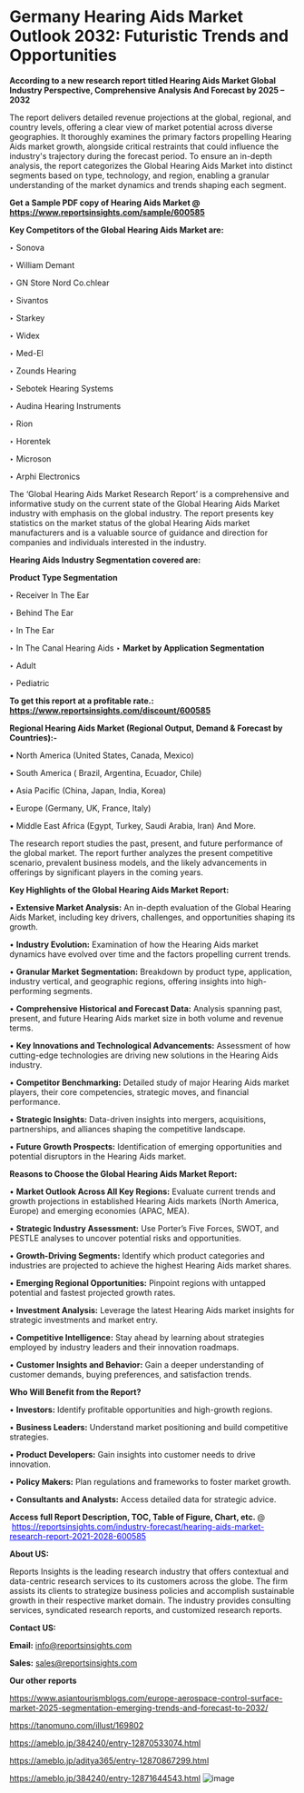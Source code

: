 # Germany Hearing Aids Market Outlook 2032: Futuristic Trends and Opportunities

<strong>According to a new research report titled Hearing Aids Market Global Industry Perspective, Comprehensive Analysis And Forecast by 2025 – 2032</strong>

The report delivers detailed revenue projections at the global, regional, and country levels, offering a clear view of market potential across diverse geographies. It thoroughly examines the primary factors propelling Hearing Aids market growth, alongside critical restraints that could influence the industry's trajectory during the forecast period. To ensure an in-depth analysis, the report categorizes the Global Hearing Aids Market into distinct segments based on type, technology, and region, enabling a granular understanding of the market dynamics and trends shaping each segment.

<strong>Get a Sample PDF copy of Hearing Aids Market </strong><strong>@<a href=https://www.reportsinsights.com/sample/600585 style=color:#0000ff;> https://www.reportsinsights.com/sample/600585</a></strong></font>

<strong>Key Competitors of the Global Hearing Aids Market are:</strong>

‣ Sonova

‣ William Demant

‣ GN Store Nord
 Co.chlear

‣ Sivantos

‣ Starkey

‣ Widex

‣ Med-El

‣ Zounds Hearing

‣ Sebotek Hearing Systems

‣ Audina Hearing Instruments

‣ Rion

‣ Horentek

‣ Microson

‣ Arphi Electronics

The ‘Global Hearing Aids Market Research Report’ is a comprehensive and informative study on the current state of the Global Hearing Aids Market industry with emphasis on the global industry. The report presents key statistics on the market status of the global Hearing Aids market manufacturers and is a valuable source of guidance and direction for companies and individuals interested in the industry.

<strong>Hearing Aids Industry Segmentation covered are:</strong>

<strong>Product Type Segmentation</strong>

‣ Receiver In The Ear

‣ Behind The Ear

‣ In The Ear

‣ In The Canal Hearing Aids
‣ 
<strong>Market by Application Segmentation</strong>

‣ Adult

‣ Pediatric

<strong>To get this report at a profitable rate.: <a href=https://www.reportsinsights.com/discount/600585 style=color:#0000ff;>https://www.reportsinsights.com/discount/600585</a></strong></font>

<strong>Regional Hearing Aids Market (Regional Output, Demand &amp; Forecast by Countries):-</strong>

• North America (United States, Canada, Mexico)

• South America ( Brazil, Argentina, Ecuador, Chile)

• Asia Pacific (China, Japan, India, Korea)

• Europe (Germany, UK, France, Italy)

• Middle East Africa (Egypt, Turkey, Saudi Arabia, Iran) And More.

The research report studies the past, present, and future performance of the global market. The report further analyzes the present competitive scenario, prevalent business models, and the likely advancements in offerings by significant players in the coming years.

<strong>Key Highlights of the Global Hearing Aids Market Report:</strong>

• <strong>Extensive Market Analysis:</strong> An in-depth evaluation of the Global Hearing Aids Market, including key drivers, challenges, and opportunities shaping its growth.

• <strong>Industry Evolution:</strong> Examination of how the Hearing Aids market dynamics have evolved over time and the factors propelling current trends.

• <strong>Granular Market Segmentation:</strong> Breakdown by product type, application, industry vertical, and geographic regions, offering insights into high-performing segments.

• <strong>Comprehensive Historical and Forecast Data:</strong> Analysis spanning past, present, and future Hearing Aids market size in both volume and revenue terms.

• <strong>Key Innovations and Technological Advancements:</strong> Assessment of how cutting-edge technologies are driving new solutions in the Hearing Aids industry.

• <strong>Competitor Benchmarking:</strong> Detailed study of major Hearing Aids market players, their core competencies, strategic moves, and financial performance.

• <strong>Strategic Insights:</strong> Data-driven insights into mergers, acquisitions, partnerships, and alliances shaping the competitive landscape.

• <strong>Future Growth Prospects:</strong> Identification of emerging opportunities and potential disruptors in the Hearing Aids market.

<strong>Reasons to Choose the Global Hearing Aids Market Report:</strong>

• <strong>Market Outlook Across All Key Regions:</strong> Evaluate current trends and growth projections in established Hearing Aids markets (North America, Europe) and emerging economies (APAC, MEA).

• <strong>Strategic Industry Assessment:</strong> Use Porter’s Five Forces, SWOT, and PESTLE analyses to uncover potential risks and opportunities.

• <strong>Growth-Driving Segments:</strong> Identify which product categories and industries are projected to achieve the highest Hearing Aids market shares.

• <strong>Emerging Regional Opportunities:</strong> Pinpoint regions with untapped potential and fastest projected growth rates.

• <strong>Investment Analysis:</strong> Leverage the latest Hearing Aids market insights for strategic investments and market entry.

• <strong>Competitive Intelligence:</strong> Stay ahead by learning about strategies employed by industry leaders and their innovation roadmaps.

• <strong>Customer Insights and Behavior:</strong> Gain a deeper understanding of customer demands, buying preferences, and satisfaction trends.

<strong>Who Will Benefit from the Report?</strong>

• <strong>Investors:</strong> Identify profitable opportunities and high-growth regions.

• <strong>Business Leaders:</strong> Understand market positioning and build competitive strategies.

• <strong>Product Developers:</strong> Gain insights into customer needs to drive innovation.

• <strong>Policy Makers:</strong> Plan regulations and frameworks to foster market growth.

• <strong>Consultants and Analysts:</strong> Access detailed data for strategic advice.
</ul>
<strong>Access full Report Description, TOC, Table of Figure, Chart, etc. </strong>@  <a href=https://reportsinsights.com/industry-forecast/hearing-aids-market-research-report-2021-2028-600585 style=color:#0000ff;>https://reportsinsights.com/industry-forecast/hearing-aids-market-research-report-2021-2028-600585</a></font>

<strong><strong>About US</strong>:</strong>

Reports Insights is the leading research industry that offers contextual and data-centric research services to its customers across the globe. The firm assists its clients to strategize business policies and accomplish sustainable growth in their respective market domain. The industry provides consulting services, syndicated research reports, and customized research reports.

<strong>Contact US:</strong>

<p class=""""><b>Email:</b> <a href=mailto:info@reportsinsights.com>info@reportsinsights.com</a></p>
<p class=""""><b>Sales:</b> <a href=mailto:sales@reportsinsights.com>sales@reportsinsights.com</a></p>

<strong>Our other reports</strong>

<a href=https://www.asiantourismblogs.com/europe-aerospace-control-surface-market-2025-segmentation-emerging-trends-and-forecast-to-2032/>https://www.asiantourismblogs.com/europe-aerospace-control-surface-market-2025-segmentation-emerging-trends-and-forecast-to-2032/</a>

<a href=https://tanomuno.com/illust/169802>https://tanomuno.com/illust/169802</a>

<a href=https://ameblo.jp/384240/entry-12870533074.html>https://ameblo.jp/384240/entry-12870533074.html</a>

<a href=https://ameblo.jp/aditya365/entry-12870867299.html>https://ameblo.jp/aditya365/entry-12870867299.html</a>

<a href=https://ameblo.jp/384240/entry-12871644543.html>https://ameblo.jp/384240/entry-12871644543.html</a>
![image](https://github.com/user-attachments/assets/e79730d6-c68c-4ecf-897d-73cacb150b8b)
